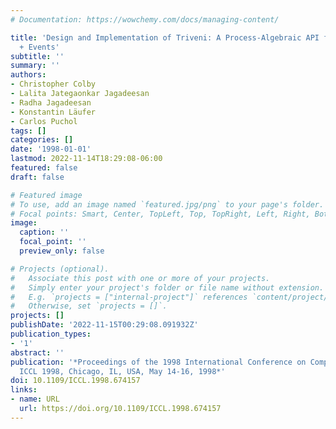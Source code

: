 ```yaml
---
# Documentation: https://wowchemy.com/docs/managing-content/

title: 'Design and Implementation of Triveni: A Process-Algebraic API for Threads
  + Events'
subtitle: ''
summary: ''
authors:
- Christopher Colby
- Lalita Jategaonkar Jagadeesan
- Radha Jagadeesan
- Konstantin Läufer
- Carlos Puchol
tags: []
categories: []
date: '1998-01-01'
lastmod: 2022-11-14T18:29:08-06:00
featured: false
draft: false

# Featured image
# To use, add an image named `featured.jpg/png` to your page's folder.
# Focal points: Smart, Center, TopLeft, Top, TopRight, Left, Right, BottomLeft, Bottom, BottomRight.
image:
  caption: ''
  focal_point: ''
  preview_only: false

# Projects (optional).
#   Associate this post with one or more of your projects.
#   Simply enter your project's folder or file name without extension.
#   E.g. `projects = ["internal-project"]` references `content/project/deep-learning/index.md`.
#   Otherwise, set `projects = []`.
projects: []
publishDate: '2022-11-15T00:29:08.091932Z'
publication_types:
- '1'
abstract: ''
publication: '*Proceedings of the 1998 International Conference on Computer Languages,
  ICCL 1998, Chicago, IL, USA, May 14-16, 1998*'
doi: 10.1109/ICCL.1998.674157
links:
- name: URL
  url: https://doi.org/10.1109/ICCL.1998.674157
---
```

